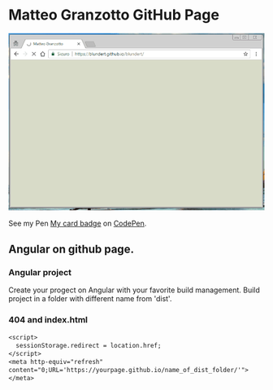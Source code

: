 # Matteo Granzotto GitHub Page

<img src="https://raw.githubusercontent.com/Blundert/blundert.github.io/master/blundert/assets/images/blundert.gitbub.io..gif" />

<p data-height="265" data-theme-id="0" data-slug-hash="PWQEgG" data-default-tab="css,result" data-user="Blundert" data-embed-version="2" data-pen-title="My card badge" class="codepen">See my Pen <a href="http://codepen.io/Blundert/pen/PWQEgG/">My card badge</a> on <a href="http://codepen.io/Blundert">CodePen</a>.</p>

## Angular on github page. 

### Angular project

Create your progect on Angular with your favorite build management. Build project in a folder with different name from 'dist'. 

### 404 and index.html 

    <script>
      sessionStorage.redirect = location.href;
    </script>
    <meta http-equiv="refresh" content="0;URL='https://yourpage.github.io/name_of_dist_folder/'"></meta>   
    

